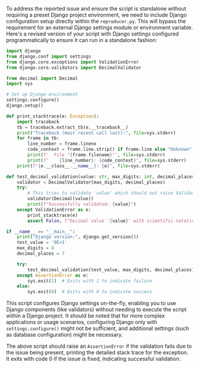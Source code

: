 To address the reported issue and ensure the script is standalone without requiring a preset Django project environment, we need to include Django configuration setup directly within the `reproducer.py`. This will bypass the requirement for an external Django settings module or environment variable. Here's a revised version of your script with Django settings configured programmatically to ensure it can run in a standalone fashion:

```python
import django
from django.conf import settings
from django.core.exceptions import ValidationError
from django.core.validators import DecimalValidator

from decimal import Decimal
import sys

# Set up Django environment
settings.configure()
django.setup()

def print_stacktrace(e: Exception):
    import traceback
    tb = traceback.extract_tb(e.__traceback__)
    print("Traceback (most recent call last):", file=sys.stderr)
    for frame in tb:
        line_number = frame.lineno
        code_context = frame.line.strip() if frame.line else "Unknown"
        print(f'  File "{frame.filename}"', file=sys.stderr)
        print(f"    {line_number}: {code_context}", file=sys.stderr)
    print(f"{e.__class__.__name__}: {e}", file=sys.stderr)

def test_decimal_validation(value: str, max_digits: int, decimal_places: int):
    validator = DecimalValidator(max_digits, decimal_places)
    try:
        # This tries to validate 'value' which should not raise ValidationError
        validator(Decimal(value))
        print(f"Successfully validated: {value}")
    except ValidationError as e:
        print_stacktrace(e)
        assert False, f"Decimal value '{value}' with scientific notation was incorrectly deemed invalid."

if __name__ == "__main__":
    print("Django version:", django.get_version())
    test_value = '0E+1'
    max_digits = 8
    decimal_places = 7

    try:
        test_decimal_validation(test_value, max_digits, decimal_places)
    except AssertionError as e:
        sys.exit(1)  # Exits with 1 to indicate failure
    else:
        sys.exit(0)  # Exits with 0 to indicate success
```

This script configures Django settings on-the-fly, enabling you to use Django components (like validators) without needing to execute the script within a Django project. It should be noted that for more complex applications or usage scenarios, configuring Django only with `settings.configure()` might not be sufficient, and additional settings (such as database configuration) might be necessary.

The above script should raise an `AssertionError` if the validation fails due to the issue being present, printing the detailed stack trace for the exception. It exits with code 0 if the issue is fixed, indicating successful validation.